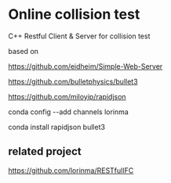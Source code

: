 # Online collision test

C++ Restful Client & Server for collision test

based on 

https://github.com/eidheim/Simple-Web-Server

https://github.com/bulletphysics/bullet3

https://github.com/miloyip/rapidjson


conda config --add channels lorinma

conda install rapidjson bullet3

## related project

https://github.com/lorinma/RESTfulIFC